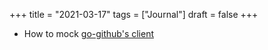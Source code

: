 +++
title = "2021-03-17"
tags = ["Journal"]
draft = false
+++

-   How to mock [go-github's client](https://github.com/google/go-github/issues/1181)
